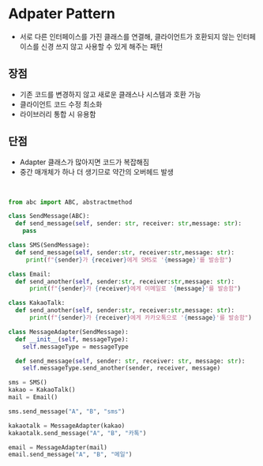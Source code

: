 # Adpater Pattern

- 서로 다른 인터페이스를 가진 클래스를 연결해, 클라이언트가 호환되지 않는 인터페이스를 신경 쓰지 않고 사용할 수 있게 해주는 패턴

## 장점

- 기존 코드를 변경하지 않고 새로운 클래스나 시스템과 호환 가능
- 클라이언트 코드 수정 최소화
- 라이브러리 통합 시 유용함

## 단점

- Adapter 클래스가 많아지면 코드가 복잡해짐
- 중간 매개체가 하나 더 생기므로 약간의 오버헤드 발생

<br>

```py
from abc import ABC, abstractmethod

class SendMessage(ABC):
  def send_message(self, sender: str, receiver: str,message: str):
    pass

class SMS(SendMessage):
  def send_message(self, sender:str, receiver:str,message: str):
     print(f"{sender}가 {receiver}에게 SMS로 '{message}'를 발송함")

class Email:
  def send_another(self, sender:str, receiver:str,message: str):
      print(f"{sender}가 {receiver}에게 이메일로 '{message}'를 발송함")

class KakaoTalk:
  def send_another(self, sender:str, receiver:str,message: str):
      print(f"{sender}가 {receiver}에게 카카오톡으로 '{message}'를 발송함")

class MessageAdapter(SendMessage):
  def __init__(self, messageType):
    self.messageType = messageType

  def send_message(self, sender: str, receiver: str, message: str):
    self.messageType.send_another(sender, receiver, message)

sms = SMS()
kakao = KakaoTalk()
mail = Email()

sms.send_message("A", "B", "sms")

kakaotalk = MessageAdapter(kakao)
kakaotalk.send_message("A", "B", "카톡")

email = MessageAdapter(mail)
email.send_message("A", "B", "메일")
```
